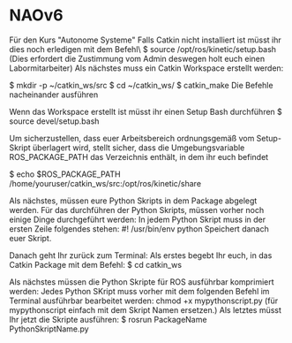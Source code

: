 # NAOv6
Für den Kurs "Autonome Systeme"
Falls Catkin nicht installiert ist müsst ihr dies noch erledigen mit dem Befehl\\
$ source /opt/ros/kinetic/setup.bash (Dies erfordert die Zustimmung vom Admin deswegen holt euch einen Labormitarbeiter)
Als nächstes muss ein Catkin Workspace erstellt werden:

$ mkdir -p ~/catkin_ws/src
$ cd ~/catkin_ws/
$ catkin_make
Die Befehle nacheinander ausführen

Wenn das Workspace erstellt ist müsst ihr einen Setup Bash durchführen
$ source devel/setup.bash

Um sicherzustellen, dass euer Arbeitsbereich ordnungsgemäß vom Setup-Skript überlagert wird, stellt sicher, dass die Umgebungsvariable ROS_PACKAGE_PATH das Verzeichnis enthält, in dem ihr euch befindet

$ echo $ROS_PACKAGE_PATH
/home/youruser/catkin_ws/src:/opt/ros/kinetic/share

Als nächstes, müssen eure Python Skripts in dem Package abgelegt werden.
Für das durchführen der Python Skripts, müssen vorher noch einige Dinge durchgeführt werden:
In jedem Python Skript muss in der ersten Zeile folgendes stehen:
#! /usr/bin/env python
Speichert danach euer Skript.

Danach geht Ihr zurück zum Terminal:
Als erstes begebt Ihr euch, in das Catkin Package mit dem Befehl:
$ cd catkin_ws

Als nächstes müssen die Python Skripte für ROS ausführbar komprimiert werden:
Jedes Python SKript muss vorher mit dem folgenden Befehl im Terminal ausführbar bearbeitet werden:
chmod +x mypythonscript.py (für mypythonscript einfach mit dem Skript Namen ersetzen.)
Als letztes müsst Ihr jetzt die Skripte ausführen:
$ rosrun PackageName PythonSkriptName.py
